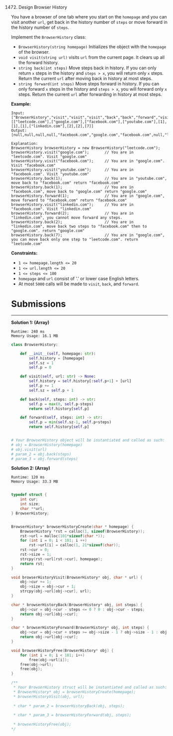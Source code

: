 1472. Design Browser History

You have a browser of one tab where you start on the `homepage` and you can visit another `url`, get back in the history number of `steps` or move forward in the history number of `steps`.

Implement the `BrowserHistory` class:

* `BrowserHistory(string homepage)` Initializes the object with the `homepage` of the browser.
* `void visit(string url)` visits `url` from the current page. It clears up all the forward history.
* `string back(int steps)` Move steps back in history. If you can only return `x` steps in the history and `steps > x`, you will return only `x` steps. Return the current `url` after moving back in history at most steps.
* `string forward(int steps)` Move steps forward in history. If you can only forward `x` steps in the history and `steps > x`, you will forward only `x` steps. Return the current `url` after forwarding in history at most steps.
 

**Example:**
```
Input:
["BrowserHistory","visit","visit","visit","back","back","forward","visit","forward","back","back"]
[["leetcode.com"],["google.com"],["facebook.com"],["youtube.com"],[1],[1],[1],["linkedin.com"],[2],[2],[7]]
Output:
[null,null,null,null,"facebook.com","google.com","facebook.com",null,"linkedin.com","google.com","leetcode.com"]

Explanation:
BrowserHistory browserHistory = new BrowserHistory("leetcode.com");
browserHistory.visit("google.com");       // You are in "leetcode.com". Visit "google.com"
browserHistory.visit("facebook.com");     // You are in "google.com". Visit "facebook.com"
browserHistory.visit("youtube.com");      // You are in "facebook.com". Visit "youtube.com"
browserHistory.back(1);                   // You are in "youtube.com", move back to "facebook.com" return "facebook.com"
browserHistory.back(1);                   // You are in "facebook.com", move back to "google.com" return "google.com"
browserHistory.forward(1);                // You are in "google.com", move forward to "facebook.com" return "facebook.com"
browserHistory.visit("linkedin.com");     // You are in "facebook.com". Visit "linkedin.com"
browserHistory.forward(2);                // You are in "linkedin.com", you cannot move forward any steps.
browserHistory.back(2);                   // You are in "linkedin.com", move back two steps to "facebook.com" then to "google.com". return "google.com"
browserHistory.back(7);                   // You are in "google.com", you can move back only one step to "leetcode.com". return "leetcode.com"
```

**Constraints:**

* `1 <= homepage.length <= 20`
* `1 <= url.length <= 20`
* `1 <= steps <= 100`
* `homepage` and `url` consist of  '.' or lower case English letters.
* At most `5000` calls will be made to `visit`, `back`, and `forward`.

# Submissions
---
**Solution 1: (Array)**
```
Runtime: 240 ms
Memory Usage: 16.1 MB
```
```python
class BrowserHistory:

    def __init__(self, homepage: str):
        self.history = [homepage]
        self.sz = 1
        self.p = 0

    def visit(self, url: str) -> None:
        self.history = self.history[:self.p+1] + [url]
        self.p += 1
        self.sz = self.p + 1

    def back(self, steps: int) -> str:
        self.p = max(0, self.p-steps)
        return self.history[self.p]

    def forward(self, steps: int) -> str:
        self.p = min(self.sz-1, self.p+steps)
        return self.history[self.p]


# Your BrowserHistory object will be instantiated and called as such:
# obj = BrowserHistory(homepage)
# obj.visit(url)
# param_2 = obj.back(steps)
# param_3 = obj.forward(steps)
```

**Solution 2: (Array)**
```
Runtime: 120 ms
Memory Usage: 33.3 MB
```
```c

typedef struct {
    int cur;
    int size;
    char **url;
} BrowserHistory;


BrowserHistory* browserHistoryCreate(char * homepage) {
    BrowserHistory *rst = calloc(1, sizeof(BrowserHistory));
    rst->url = malloc(101*sizeof(char *));
    for (int i = 0; i < 101; i ++)
        rst->url[i] = calloc(1, 21*sizeof(char));
    rst->cur = 0;
    rst->size = 1;
    strcpy(rst->url[rst->cur], homepage);
    return rst;
}

void browserHistoryVisit(BrowserHistory* obj, char * url) {
    obj->cur += 1;
    obj->size = obj->cur + 1;
    strcpy(obj->url[obj->cur], url);
}

char * browserHistoryBack(BrowserHistory* obj, int steps) {
    obj->cur = obj->cur - steps <= 0 ? 0 : obj->cur - steps;
    return obj->url[obj->cur];
}

char * browserHistoryForward(BrowserHistory* obj, int steps) {
    obj->cur = obj->cur + steps >= obj->size - 1 ? obj->size - 1 : obj->cur + steps;
    return obj->url[obj->cur];
}

void browserHistoryFree(BrowserHistory* obj) {
    for (int i = 0; i < 101; i++)
        free(obj->url[i]);
    free(obj->url);
    free(obj);
}

/**
 * Your BrowserHistory struct will be instantiated and called as such:
 * BrowserHistory* obj = browserHistoryCreate(homepage);
 * browserHistoryVisit(obj, url);
 
 * char * param_2 = browserHistoryBack(obj, steps);
 
 * char * param_3 = browserHistoryForward(obj, steps);
 
 * browserHistoryFree(obj);
*/
```
